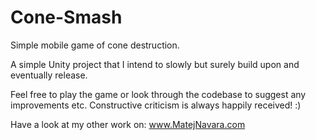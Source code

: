 # Cone-Smash
Simple mobile game of cone destruction.

A simple Unity project that I intend to slowly but surely build upon and eventually release. 

Feel free to play the game or look through the codebase to suggest any improvements etc.
Constructive criticism is always happily received! :)

Have a look at my other work on:
www.MatejNavara.com


